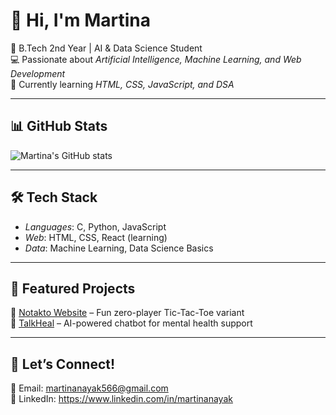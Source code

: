 # 👋 Hi, I'm Martina  

🌱 B.Tech 2nd Year | AI & Data Science Student  
💻 Passionate about *Artificial Intelligence, Machine Learning, and Web Development*  
🚀 Currently learning *HTML, CSS, JavaScript, and DSA*  

---

## 📊 GitHub Stats  
![Martina's GitHub stats](https://github-readme-stats.vercel.app/api?username=Martina-stack&show_icons=true&theme=radical)  

---

## 🛠 Tech Stack  
- *Languages*: C, Python, JavaScript  
- *Web*: HTML, CSS, React (learning)  
- *Data*: Machine Learning, Data Science Basics  

---

## 📂 Featured Projects  
🔹 [Notakto Website](https://github.com/Martina-stack/notakto-website-MartinaN) – Fun zero-player Tic-Tac-Toe variant  
🔹 [TalkHeal](https://github.com/Martina-stack/TalkHeal-MartinaN) – AI-powered chatbot for mental health support  

---

## 🤝 Let’s Connect!  
📧 Email: martinanayak566@gmail.com  
💼 LinkedIn: https://www.linkedin.com/in/martinanayak
